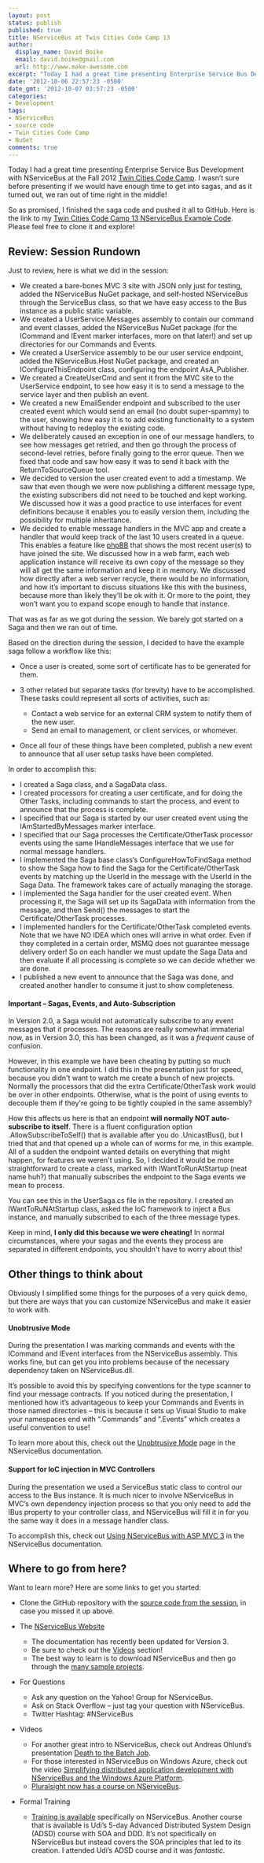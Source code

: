 ```yaml
---
layout: post
status: publish
published: true
title: NServiceBus at Twin Cities Code Camp 13
author:
  display_name: David Boike
  email: david.boike@gmail.com
  url: http://www.make-awesome.com
excerpt: "Today I had a great time presenting Enterprise Service Bus Development with  NServiceBus at the Fall 2012 Twin Cities Code Camp. I wasn&rsquo;t sure before presenting  if we would have enough time to get into sagas, and as it turned out, we ran out  of time right in the middle!\r\n\r\nSo as promised, I finished the saga code and  pushed it all to GitHub. Here is the link to my Twin Cities Code Camp 13 NServiceBus Example Code. Please  feel free to clone it and explore!\r\n"
date: '2012-10-06 22:57:23 -0500'
date_gmt: '2012-10-07 03:57:23 -0500'
categories:
- Development
tags:
- NServiceBus
- source code
- Twin Cities Code Camp
- NuGet
comments: true
---
```

Today I had a great time presenting Enterprise Service Bus Development with NServiceBus at the Fall 2012 [Twin Cities Code Camp](http://www.twincitiescodecamp.com/TCCC/Default.aspx). I wasn’t sure before presenting if we would have enough time to get into sagas, and as it turned out, we ran out of time right in the middle!

So as promised, I finished the saga code and pushed it all to GitHub. Here is the link to my [Twin Cities Code Camp 13 NServiceBus Example Code](https://github.com/DavidBoike/TCCC13Demo). Please feel free to clone it and explore!

## Review: Session Rundown

 Just to review, here is what we did in the session:

-   We created a bare-bones MVC 3 site with JSON only just for testing, added the NServiceBus NuGet package, and self-hosted NServiceBus through the ServiceBus class, so that we have easy access to the Bus instance as a public static variable.
-   We created a UserService.Messages assembly to contain our command and event classes, added the NServiceBus NuGet package (for the ICommand and IEvent marker interfaces, more on that later!) and set up directories for our Commands and Events.
-   We created a UserService assembly to be our user service endpoint, added the NServiceBus.Host NuGet package, and created an IConfigureThisEndpoint class, configuring the endpoint AsA\_Publisher.
-   We created a CreateUserCmd and sent it from the MVC site to the UserService endpoint, to see how easy it is to send a message to the service layer and then publish an event.
-   We created a new EmailSender endpoint and subscribed to the user created event which would send an email (no doubt super-spammy) to the user, showing how easy it is to add existing functionality to a system without having to redeploy the existing code.
-   We deliberately caused an exception in one of our message handlers, to see how messages get retried, and then go through the process of second-level retries, before finally going to the error queue. Then we fixed that code and saw how easy it was to send it back with the ReturnToSourceQueue tool.
-   We decided to version the user created event to add a timestamp. We saw that even though we were now publishing a different message type, the existing subscribers did not need to be touched and kept working. We discussed how it was a good practice to use interfaces for event definitions because it enables you to easily version them, including the possibility for multiple inheritance.
-   We decided to enable message handlers in the MVC app and create a handler that would keep track of the last 10 users created in a queue. This enables a feature like [phpBB](https://www.phpbb.com/) that shows the most recent user(s) to have joined the site. We discussed how in a web farm, each web application instance will receive its own copy of the message so they will all get the same information and keep it in memory. We discussed how directly after a web server recycle, there would be no information, and how it’s important to discuss situations like this with the business, because more than likely they’ll be ok with it. Or more to the point, they won’t want you to expand scope enough to handle that instance.

 That was as far as we got during the session. We barely got started on a Saga and then we ran out of time.

Based on the direction during the session, I decided to have the example saga follow a workflow like this:

-   Once a user is created, some sort of certificate has to be generated for them.
-   3 other related but separate tasks (for brevity) have to be accomplished. These tasks could represent all sorts of activities, such as:
    -   Contact a web service for an external CRM system to notify them of the new user.
    -   Send an email to management, or client services, or whomever.

-   Once all four of these things have been completed, publish a new event to announce that all user setup tasks have been completed.

 In order to accomplish this:

-   I created a Saga class, and a SagaData class.
-   I created processors for creating a user certificate, and for doing the Other Tasks, including commands to start the process, and event to announce that the process is complete.
-   I specified that our Saga is started by our user created event using the IAmStartedByMessages marker interface.
-   I specified that our Saga processes the Certificate/OtherTask processor events using the same IHandleMessages interface that we use for normal message handlers.
-   I implemented the Saga base class’s ConfigureHowToFindSaga method to show the Saga how to find the Saga for the Certificate/OtherTask events by matching up the UserId in the message with the UserId in the Saga Data. The framework takes care of actually managing the storage.
-   I implemented the Saga handler for the user created event. When processing it, the Saga will set up its SagaData with information from the message, and then Send() the messages to start the Certificate/OtherTask processes.
-   I implemented handlers for the Certificate/OtherTask completed events. Note that we have NO IDEA which ones will arrive in what order. Even if they completed in a certain order, MSMQ does not guarantee message delivery order! So on each handler we must update the Saga Data and then evaluate if all processing is complete so we can decide whether we are done.
-   I published a new event to announce that the Saga was done, and created another handler to consume it just to show completeness.

#### Important – Sagas, Events, and Auto-Subscription

 In Version 2.0, a Saga would not automatically subscribe to any event messages that it processes. The reasons are really somewhat immaterial now, as in Version 3.0, this has been changed, as it was a *frequent* cause of confusion.

However, in this example we have been cheating by putting so much functionality in one endpoint. I did this in the presentation just for speed, because you didn't want to watch me create a bunch of new projects. Normally the processors that did the extra Certificate/OtherTask work would be over in other endpoints. Otherwise, what is the point of using events to decouple them if they're going to be tightly coupled in the same assembly?

How this affects us here is that an endpoint **will normally NOT auto-subscribe to itself**. There is a fluent configuration option .AllowSubscribeToSelf() that is available after you do .UnicastBus(), but I tried that and that opened up a whole can of worms for me, in this example. All of a sudden the endpoint wanted details on everything that might happen, for features we weren't using. So, I decided it would be more straightforward to create a class, marked with IWantToRunAtStartup (neat name huh?) that manually subscribes the endpoint to the Saga events we mean to process.

You can see this in the UserSaga.cs file in the repository. I created an IWantToRuNAtStartup class, asked the IoC framework to inject a Bus instance, and manually subscribed to each of the three message types.

Keep in mind, **I only did this because we were cheating!** In normal circumstances, where your sagas and the events they process are separated in different endpoints, you shouldn't have to worry about this!

## Other things to think about

 Obviously I simplified some things for the purposes of a very quick demo, but there are ways that you can customize NServiceBus and make it easier to work with.

#### Unobtrusive Mode

 During the presentation I was marking commands and events with the ICommand and IEvent interfaces from the NServiceBus assembly. This works fine, but can get you into problems because of the necessary dependency taken on NServiceBus.dll.

It’s possible to avoid this by specifying conventions for the type scanner to find your message contracts. If you noticed during the presentation, I mentioned how it’s advantageous to keep your Commands and Events in those named directories – this is because it sets up Visual Studio to make your namespaces end with “.Commands” and “.Events” which creates a useful convention to use!

To learn more about this, check out the [Unobtrusive Mode](http://www.nservicebus.com/UnobtrusiveMode.aspx) page in the NServiceBus documentation.

#### Support for IoC injection in MVC Controllers

 During the presentation we used a ServiceBus static class to control our access to the Bus instance. It is much nicer to involve NServiceBus in MVC’s own dependency injection process so that you only need to add the IBus property to your controller class, and NServiceBus will fill it in for you the same way it does in a message handler class.

To accomplish this, check out [Using NServiceBus with ASP MVC 3](http://www.nservicebus.com/docs/Samples/AsyncPagesMvc3.aspx) in the NServiceBus documentation.

## Where to go from here?

 Want to learn more? Here are some links to get you started:

-   Clone the GitHub repository with the [source code from the session](https://github.com/DavidBoike/TCCC13Demo), in case you missed it up above.
-   The [NServiceBus Website](http://www.nservicebus.com/)
    -   The documentation has recently been updated for Version 3.
    -   Be sure to check out the [Videos](http://www.nservicebus.com/Videos.aspx) section!
    -   The best way to learn is to download NServiceBus and then go through the [many sample projects](http://nservicebus.com/Samples.aspx).

-   For Questions
    -   Ask any question on the Yahoo! Group for NServiceBus.
    -   Ask on Stack Overflow – just tag your question with NServiceBus.
    -   Twitter Hashtag: \#NServiceBus

-   Videos
    -   For another great intro to NServiceBus, check out Andreas Ohlund’s presentation [Death to the Batch Job](http://skillsmatter.com/podcast/home/death-batch-job/te-4548).
    -   For those interested in NServiceBus on Windows Azure, check out the video [Simplifying distributed application development with NServiceBus and the Windows Azure Platform](http://cloudshaper.wordpress.com/2011/10/19/video-simplifying-distributed-application-development-with-nservicebus-and-the-windows-azure-platform/).
    -   [Pluralsight now has a course on NServiceBus](http://blog.pluralsight.com/2012/10/03/video-put-your-messaging-on-the-nservice-bus/).

-   Formal Training
    -   [Training is available](http://www.udidahan.com/training/) specifically on NServiceBus. Another course that is available is Udi’s 5-day Advanced Distributed System Design (ADSD) course with SOA and DDD. It’s not specifically on NServiceBus but instead covers the SOA principles that led to its creation. I attended Udi’s ADSD course and it was *fantastic.*

